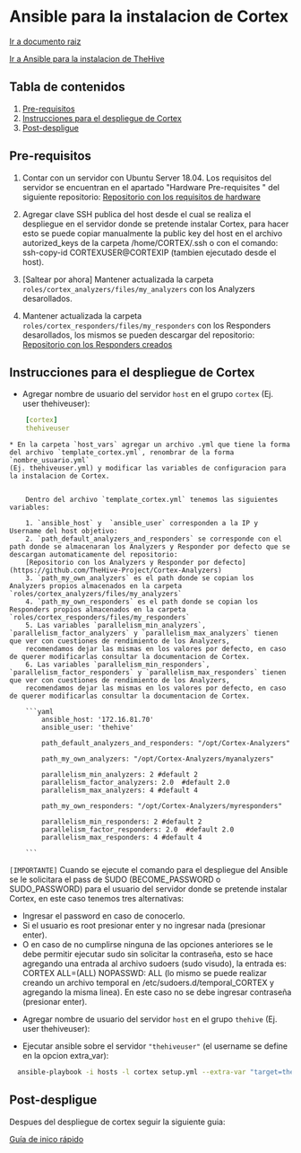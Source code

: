 # Ansible para la instalacion de Cortex

[Ir a documento raiz](https://gitlab.unc.edu.ar/csirt/csirt-docs/tree/master#csirt-docs)

[Ir a Ansible para la instalacion de TheHive](https://gitlab.unc.edu.ar/csirt/thehive-cortex-ansible/tree/master/thehive-ansible#ansible-para-la-instalacion-de-thehive)

## Tabla de contenidos

1. [Pre-requisitos](#pre-requisitos)
2. [Instrucciones para el despliegue de Cortex](#instrucciones-para-el-despliegue-de-cortex)
3. [Post-despligue](#post-despligue)



## Pre-requisitos

1. Contar con un servidor con Ubuntu Server 18.04. Los requisitos del servidor se encuentran en el apartado "Hardware Pre-requisites
" del siguiente repositorio:  [Repositorio con los requisitos de hardware](https://github.com/TheHive-Project/TheHiveDocs)

2. Agregar clave SSH publica del host desde el cual se realiza el despliegue en el servidor donde se pretende instalar Cortex, para hacer esto se puede copiar manualmente la public key del host en el archivo autorized_keys de la carpeta /home/CORTEX/.ssh o con el comando: ssh-copy-id CORTEXUSER@CORTEXIP (tambien ejecutado desde el host).

3. [Saltear por ahora] Mantener actualizada la carpeta `roles/cortex_analyzers/files/my_analyzers` con los Analyzers desarollados.

3. Mantener actualizada la carpeta `roles/cortex_responders/files/my_responders` con los Responders desarollados, los mismos se pueden descargar del repositorio:  
[Repositorio con los Responders creados](https://gitlab.unc.edu.ar/csirt/thehive-cortex-responders)



## Instrucciones para el despliegue de Cortex


*  Agregar nombre de usuario del servidor `host` en el grupo `cortex` (Ej. user thehiveuser):

```yaml
    [cortex]
    thehiveuser
```
    

    * En la carpeta `host_vars` agregar un archivo .yml que tiene la forma del archivo `template_cortex.yml`, renombrar de la forma `nombre_usuario.yml`
    (Ej. thehiveuser.yml) y modificar las variables de configuracion para la instalacion de Cortex.


        Dentro del archivo `template_cortex.yml` tenemos las siguientes variables:  
        
        1. `ansible_host` y  `ansible_user` corresponden a la IP y Username del host objetivo:
        2. `path_default_analyzers_and_responders` se corresponde con el path donde se almacenaran los Analyzers y Responder por defecto que se descargan automaticamente del repositorio: 
        [Repositorio con los Analyzers y Responder por defecto](https://github.com/TheHive-Project/Cortex-Analyzers)
        3. `path_my_own_analyzers` es el path donde se copian los Analyzers propios almacenados en la carpeta `roles/cortex_analyzers/files/my_analyzers`
        4. `path_my_own_responders` es el path donde se copian los Responders propios almacenados en la carpeta `roles/cortex_responders/files/my_responders`
        5. Las variables `parallelism_min_analyzers`, `parallelism_factor_analyzers` y `parallelism_max_analyzers` tienen que ver con cuestiones de rendimiento de los Analyzers, 
        recomendamos dejar las mismas en los valores por defecto, en caso de querer modificarlas consultar la documentacion de Cortex. 
        6. Las variables `parallelism_min_responders`, `parallelism_factor_responders` y `parallelism_max_responders` tienen que ver con cuestiones de rendimiento de los Analyzers, 
        recomendamos dejar las mismas en los valores por defecto, en caso de querer modificarlas consultar la documentacion de Cortex. 

        ```yaml
            ansible_host: '172.16.81.70'
            ansible_user: 'thehive'
            
            path_default_analyzers_and_responders: "/opt/Cortex-Analyzers"

            path_my_own_analyzers: "/opt/Cortex-Analyzers/myanalyzers"
            
            parallelism_min_analyzers: 2 #default 2
            parallelism_factor_analyzers: 2.0  #default 2.0
            parallelism_max_analyzers: 4 #default 4
            
            path_my_own_responders: "/opt/Cortex-Analyzers/myresponders"
            
            parallelism_min_responders: 2 #default 2
            parallelism_factor_responders: 2.0  #default 2.0
            parallelism_max_responders: 4 #default 4

        ```
    
`[IMPORTANTE]` Cuando se ejecute el comando para el despliegue del Ansible se le solicitara el pass de SUDO (BECOME_PASSWORD o SUDO_PASSWORD) para el usuario del servidor donde se pretende instalar Cortex, en este caso tenemos tres alternativas:
   - Ingresar el password en caso de conocerlo.
   - Si el usuario es root presionar enter y no ingresar nada (presionar enter).
   - O en caso de no cumplirse ninguna de las opciones anteriores se le debe permitir ejecutar sudo sin solicitar la contraseña, esto se hace agregando una entrada al archivo sudoers (sudo visudo), la entrada es: CORTEX ALL=(ALL) NOPASSWD: ALL (lo mismo se puede realizar creando un archivo temporal en /etc/sudoers.d/temporal_CORTEX y agregando la misma linea). En este caso no se debe ingresar contraseña (presionar enter). 

*  Agregar nombre de usuario del servidor `host` en el grupo `thehive` (Ej. user thehiveuser):


*   Ejecutar ansible sobre el servidor `"thehiveuser"` (el username se define en la opcion extra_var):

```bash
  ansible-playbook -i hosts -l cortex setup.yml --extra-var "target=thehiveuser" --ask-become-pass
```


## Post-despligue
Despues del despliegue de cortex seguir la siguiente guia:

[Guía de inico rápido](https://gitlab.unc.edu.ar/csirt/csirt-docs/blob/master/gestion-de-incidentes/incidentes-install-guide.md#gu%C3%ADa-de-inicio-r%C3%A1pido)




